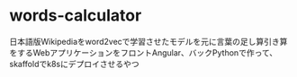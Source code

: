 # words-calculator

日本語版Wikipediaをword2vecで学習させたモデルを元に言葉の足し算引き算をするWebアプリケーションをフロントAngular、バックPythonで作って、skaffoldでk8sにデプロイさせるやつ
